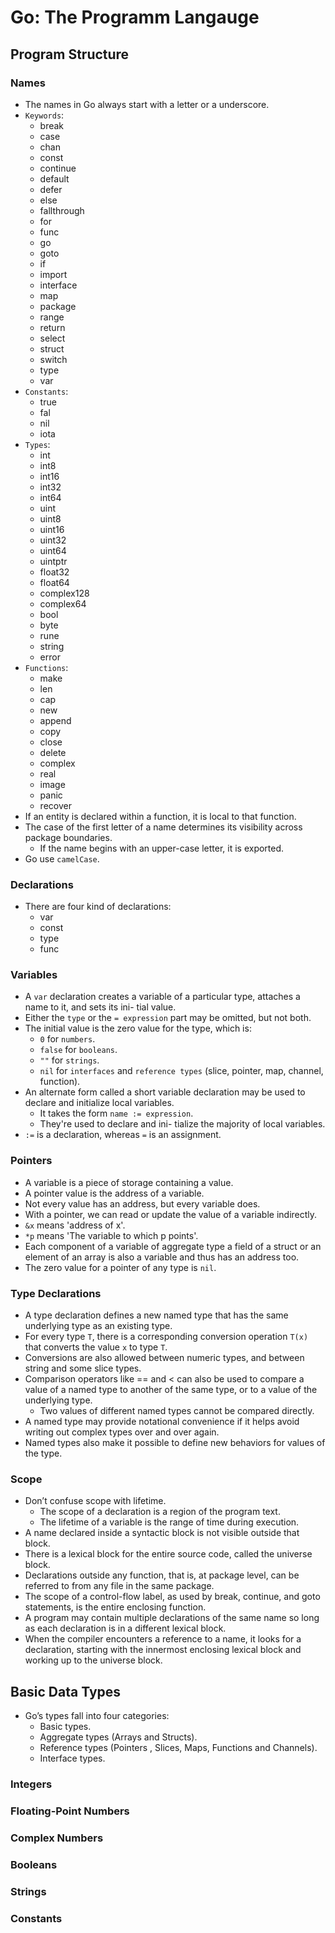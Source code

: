 # Go: The Programm Langauge

## Program Structure

### Names

- The names in Go always start with a letter or a underscore.
- `Keywords`:
    - break
    - case
    - chan
    - const
    - continue 
    - default
    - defer
    - else
    - fallthrough
    - for
    - func
    - go
    - goto
    - if
    - import
    - interface
    - map
    - package
    - range
    - return
    - select
    - struct
    - switch
    - type
    - var
- `Constants`: 
    - true
    - fal
    - nil
    - iota
- `Types`:
    - int
    - int8
    - int16
    - int32
    - int64
    - uint
    - uint8
    - uint16
    - uint32
    - uint64
    - uintptr
    - float32
    - float64
    - complex128
    - complex64
    - bool
    - byte
    - rune
    - string
    - error
- `Functions`:
    - make
    - len
    - cap
    - new
    - append
    - copy
    - close
    - delete
    - complex
    - real
    - image
    - panic 
    - recover
- If an entity is declared within a function, it is local to that function.
- The case of the first letter of a name determines its visibility across package boundaries.
    - If the name begins with an upper-case letter, it is exported.
- Go use `camelCase`.

### Declarations

- There are four kind of declarations:
    - var
    - const
    - type
    - func

### Variables

- A `var` declaration creates a variable of a particular type, attaches a name to it, and sets its ini- tial value.
- Either the `type` or the `= expression` part may be omitted, but not both.
- The initial value is the zero value for the type, which is:
    - `0` for `numbers`.
    - `false` for `booleans`.
    - `""` for `strings`.
    - `nil` for `interfaces` and `reference types` (slice, pointer, map, channel, function).
- An alternate form called a short variable declaration may be used to declare and initialize local variables.
    - It takes the form `name := expression`.
    - They're used to declare and ini- tialize the majority of local variables.
- `:=` is a declaration, whereas `=` is an assignment.

### Pointers

- A variable is a piece of storage containing a value.
- A pointer value is the address of a variable.
- Not every value has an address, but every variable does.
- With a pointer, we can read or update the value of a variable indirectly.
- `&x`  means 'address of x'.
- `*p` means 'The variable to which p points'.
- Each component of a variable of aggregate type a field of a struct or an element of an array is also a variable and thus has an address too.
- The zero value for a pointer of any type is `nil`.

### Type Declarations

- A type declaration defines a new named type that has the same underlying type as an existing type.
- For every type `T`, there is a corresponding conversion operation `T(x)` that converts the value `x` to type `T`.
- Conversions are also allowed between numeric types, and between string and some slice types.
- Comparison operators like == and < can also be used to compare a value of a named type to another of the same type, 
or to a value of the underlying type.
    - Two values of different named types cannot be compared directly.
- A named type may provide notational convenience if it helps avoid writing out complex types over and over again.
- Named types also make it possible to define new behaviors for values of the type.

### Scope

- Don’t confuse scope with lifetime.
    - The scope of a declaration is a region of the program text.
    - The lifetime of a variable is the range of time during execution.
- A name declared inside a syntactic block is not visible outside that block.
- There is a lexical block for the entire source code, called the universe block.
- Declarations outside any function, that is, at package level, can be referred to from any file in the same package.
- The scope of a control-flow label, as used by break, continue, and goto statements, is the entire enclosing function.
- A program may contain multiple declarations of the same name so long as each declaration is in a different lexical block.
- When the compiler encounters a reference to a name, it looks for a declaration, starting with the innermost 
enclosing lexical block and working up to the universe block.

## Basic Data Types

- Go’s types fall into four categories: 
    - Basic types.
    - Aggregate types (Arrays and Structs).
    - Reference types (Pointers , Slices, Maps, Functions and Channels).
    - Interface types.

### Integers

### Floating-Point Numbers

### Complex Numbers

### Booleans

### Strings

### Constants


